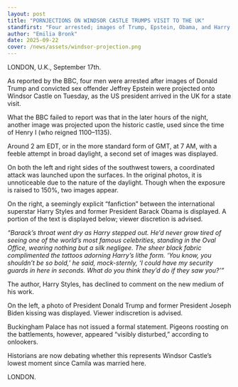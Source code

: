 ```yaml
---
layout: post
title: "PORNJECTIONS ON WINDSOR CASTLE TRUMPS VISIT TO THE UK"
standfirst: "Four arrested; images of Trump, Epstein, Obama, and Harry Styles shock Windsor."
author: "Emilia Bronk"
date: 2025-09-22
cover: /news/assets/windsor-projection.png
---
```

LONDON, U.K., September 17th.

As reported by the BBC, four men were arrested after images of Donald Trump and convicted sex offender Jeffrey Epstein were projected onto Windsor Castle on Tuesday, as the US president arrived in the UK for a state visit.

What the BBC failed to report was that in the later hours of the night, another image was projected upon the historic castle, used since the time of Henry I (who reigned 1100–1135).

Around 2 am EDT, or in the more standard form of GMT, at 7 AM, with a feeble attempt in broad daylight, a second set of images was displayed.

On both the left and right sides of the southwest towers, a coordinated attack was launched upon the surfaces. In the original photos, it is unnoticeable due to the nature of the daylight. Though when the exposure is raised to 150%, two images appear.

On the right, a seemingly explicit “fanfiction” between the international superstar Harry Styles and former President Barack Obama is displayed. A portion of the text is displayed below; viewer discretion is advised.

*“Barack’s throat went dry as Harry stepped out. He’d never grow tired of seeing one of the world’s most famous celebrities, standing in the Oval Office, wearing nothing but a silk negligee. The sheer black fabric complimented the tattoos adorning Harry’s lithe form. ‘You know, you shouldn’t be so bold,’ he said, mock-sternly, ‘I could have my security guards in here in seconds. What do you think they’d do if they saw you?’”*

The author, Harry Styles, has declined to comment on the new medium of his work.

On the left, a photo of President Donald Trump and former President Joseph Biden kissing was displayed. Viewer indiscretion is advised.

Buckingham Palace has not issued a formal statement. Pigeons roosting on the battlements, however, appeared “visibly disturbed,” according to onlookers.

Historians are now debating whether this represents Windsor Castle’s lowest moment since Camila was married here.

LONDON.
